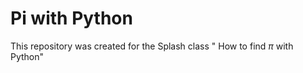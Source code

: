 # Pi with Python

This repository was created for the Splash class " How to find $\pi$ with Python"


